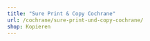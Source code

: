 ```yaml
---
title: "Sure Print & Copy Cochrane"
url: /cochrane/sure-print-und-copy-cochrane/
shop: Kopieren
---
```


